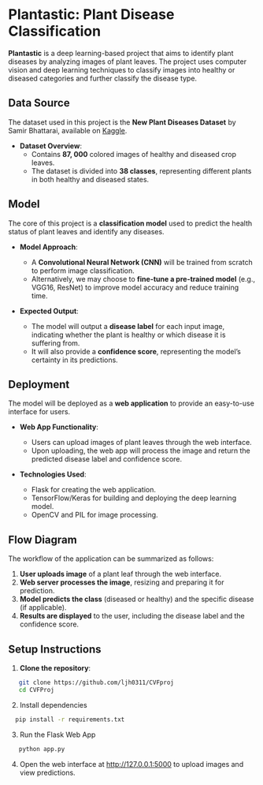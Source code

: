 # Plantastic: Plant Disease Classification

**Plantastic** is a deep learning-based project that aims to identify plant diseases by analyzing images of plant leaves. The project uses computer vision and deep learning techniques to classify images into healthy or diseased categories and further classify the disease type.

## Data Source

The dataset used in this project is the **New Plant Diseases Dataset** by Samir Bhattarai, available on [Kaggle](https://www.kaggle.com/datasets/vipoooool/new-plant-diseases-dataset). 

* **Dataset Overview**:
  + Contains **87, 000** colored images of healthy and diseased crop leaves.
  + The dataset is divided into **38 classes**, representing different plants in both healthy and diseased states.
  

## Model

The core of this project is a **classification model** used to predict the health status of plant leaves and identify any diseases. 

* **Model Approach**:
  + A **Convolutional Neural Network (CNN)** will be trained from scratch to perform image classification.
  + Alternatively, we may choose to **fine-tune a pre-trained model** (e.g., VGG16, ResNet) to improve model accuracy and reduce training time.

* **Expected Output**:
  + The model will output a **disease label** for each input image, indicating whether the plant is healthy or which disease it is suffering from.
  + It will also provide a **confidence score**, representing the model’s certainty in its predictions.

## Deployment

The model will be deployed as a **web application** to provide an easy-to-use interface for users. 

* **Web App Functionality**:
  + Users can upload images of plant leaves through the web interface.
  + Upon uploading, the web app will process the image and return the predicted disease label and confidence score.
  
* **Technologies Used**:
  + Flask for creating the web application.
  + TensorFlow/Keras for building and deploying the deep learning model.
  + OpenCV and PIL for image processing.

## Flow Diagram

The workflow of the application can be summarized as follows:

1. **User uploads image** of a plant leaf through the web interface.
2. **Web server processes the image**, resizing and preparing it for prediction.
3. **Model predicts the class** (diseased or healthy) and the specific disease (if applicable).
4. **Results are displayed** to the user, including the disease label and the confidence score.

## Setup Instructions

1. **Clone the repository**:
   

```bash
   git clone https://github.com/ljh0311/CVFproj
   cd CVFProj
   ```

2. Install dependencies
  

```bash
  pip install -r requirements.txt
  ```

3. Run the Flask Web App
   

```bash
   python app.py
   ```

4. Open the web interface at http://127.0.0.1:5000 to upload images and view predictions.
